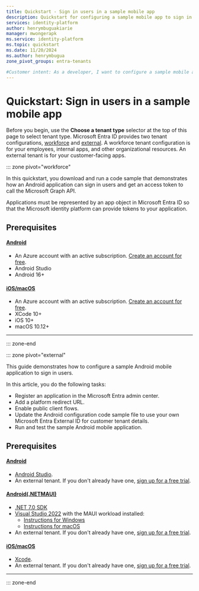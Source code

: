 ```yaml
---
title: Quickstart - Sign in users in a sample mobile app
description: Quickstart for configuring a sample mobile app to sign in employees or customers with Microsoft identity platform.
services: identity-platform
author: henrymbuguakiarie
manager: mwongerapk
ms.service: identity-platform
ms.topic: quickstart
ms.date: 11/20/2024
ms.author: henrymbugua
zone_pivot_groups: entra-tenants

#Customer intent: As a developer, I want to configure a sample mobile app so that I can sign in my employees or customers by using Microsoft identity platform.
---
```


# Quickstart: Sign in users in a sample mobile app

Before you begin, use the **Choose a tenant type** selector at the top of this page to select tenant type. Microsoft Entra ID provides two tenant configurations, [workforce](../external-id/tenant-configurations.md) and [external](../external-id/tenant-configurations.md). A workforce tenant configuration is for your employees, internal apps, and other organizational resources. An external tenant is for your customer-facing apps.

::: zone pivot="workforce"

In this quickstart, you download and run a code sample that demonstrates how an Android application can sign in users and get an access token to call the Microsoft Graph API.

Applications must be represented by an app object in Microsoft Entra ID so that the Microsoft identity platform can provide tokens to your application.

## Prerequisites

#### [Android](#tab/android-workforce)

- An Azure account with an active subscription. [Create an account for free](https://azure.microsoft.com/free/?WT.mc_id=A261C142F).
- Android Studio
- Android 16+

#### [iOS/macOS](#tab/ios-macos-workforce)

* An Azure account with an active subscription. [Create an account for free](https://azure.microsoft.com/free/?WT.mc_id=A261C142F).
* XCode 10+
* iOS 10+
* macOS 10.12+

---

::: zone-end 

::: zone pivot="external"

This guide demonstrates how to configure a sample Android mobile application to sign in users.
  
In this article, you do the following tasks: 
 
- Register an application in the Microsoft Entra admin center.
- Add a platform redirect URL.
- Enable public client flows.   
- Update the Android configuration code sample file to use your own Microsoft Entra External ID for customer tenant details.  
- Run and test the sample Android mobile application.

## Prerequisites

#### [Android](#tab/android-external)

- <a href="https://developer.android.com/studio" target="_blank">Android Studio</a>.
- An external tenant. If you don't already have one, <a href="https://aka.ms/ciam-free-trial?wt.mc_id=ciamcustomertenantfreetrial_linkclick_content_cnl" target="_blank">sign up for a free trial</a>. 

#### [Android(.NETMAUI)](#tab/android-netmaui-external)

- [.NET 7.0 SDK](https://dotnet.microsoft.com/download/dotnet/7.0)
- [Visual Studio 2022](https://aka.ms/vsdownloads) with the MAUI workload installed:
  - [Instructions for Windows](/dotnet/maui/get-started/installation?tabs=vswin)
  - [Instructions for macOS](/dotnet/maui/get-started/installation?tabs=vsmac)
- An external tenant. If you don't already have one, [sign up for a free trial](https://aka.ms/ciam-free-trial?wt.mc_id=ciamcustomertenantfreetrial_linkclick_content_cnl).

#### [iOS/macOS](#tab/ios-macos-external)

- <a href="https://developer.apple.com/xcode/resources/" target="_blank">Xcode</a>.
- An external tenant. If you don't already have one, <a href="https://aka.ms/ciam-free-trial?wt.mc_id=ciamcustomertenantfreetrial_linkclick_content_cnl" target="_blank">sign up for a free trial</a>.

---

::: zone-end
